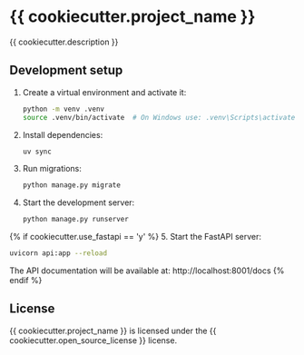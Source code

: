 # {{ cookiecutter.project_name }}

{{ cookiecutter.description }}

## Development setup

1. Create a virtual environment and activate it:
   ```bash
   python -m venv .venv
   source .venv/bin/activate  # On Windows use: .venv\Scripts\activate
   ```

2. Install dependencies:
   ```bash
   uv sync
   ```

3. Run migrations:
   ```bash
   python manage.py migrate
   ```

4. Start the development server:
   ```bash
   python manage.py runserver
   ```

{% if cookiecutter.use_fastapi == 'y' %}
5. Start the FastAPI server:
   ```bash
   uvicorn api:app --reload
   ```
   The API documentation will be available at: http://localhost:8001/docs
{% endif %}

## License

{{ cookiecutter.project_name }} is licensed under the {{ cookiecutter.open_source_license }} license.
